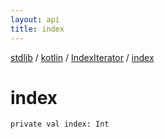 ```yaml
---
layout: api
title: index
---
```

[stdlib](../../index.md) / [kotlin](../index.md) / [IndexIterator](index.md) / [index](index.md)

# index

```
private val index: Int
```
